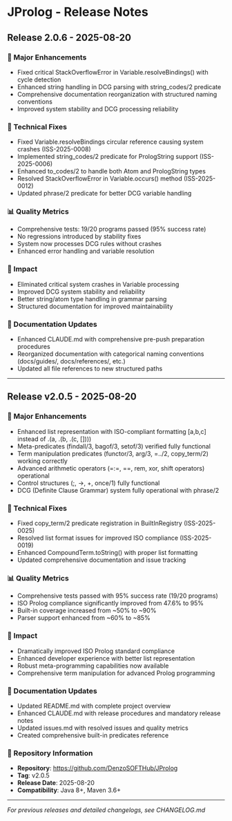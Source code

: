 # JProlog - Release Notes

## Release 2.0.6 - 2025-08-20

### 🚀 Major Enhancements
- Fixed critical StackOverflowError in Variable.resolveBindings() with cycle detection
- Enhanced string handling in DCG parsing with string_codes/2 predicate  
- Comprehensive documentation reorganization with structured naming conventions
- Improved system stability and DCG processing reliability

### 🔧 Technical Fixes
- Fixed Variable.resolveBindings circular reference causing system crashes (ISS-2025-0008)
- Implemented string_codes/2 predicate for PrologString support (ISS-2025-0006)
- Enhanced to_codes/2 to handle both Atom and PrologString types
- Resolved StackOverflowError in Variable.occurs() method (ISS-2025-0012)
- Updated phrase/2 predicate for better DCG variable handling

### 📊 Quality Metrics
- Comprehensive tests: 19/20 programs passed (95% success rate)
- No regressions introduced by stability fixes
- System now processes DCG rules without crashes
- Enhanced error handling and variable resolution

### 🎯 Impact
- Eliminated critical system crashes in Variable processing
- Improved DCG system stability and reliability
- Better string/atom type handling in grammar parsing
- Structured documentation for improved maintainability

### 📝 Documentation Updates
- Enhanced CLAUDE.md with comprehensive pre-push preparation procedures
- Reorganized documentation with categorical naming conventions (docs/guides/, docs/references/, etc.)
- Updated all file references to new structured paths

---

## Release v2.0.5 - 2025-08-20

### 🚀 Major Enhancements
- Enhanced list representation with ISO-compliant formatting [a,b,c] instead of .(a, .(b, .(c, [])))
- Meta-predicates (findall/3, bagof/3, setof/3) verified fully functional
- Term manipulation predicates (functor/3, arg/3, =../2, copy_term/2) working correctly
- Advanced arithmetic operators (=:=, =\=, rem, xor, shift operators) operational
- Control structures (;, ->, \+, once/1) fully functional
- DCG (Definite Clause Grammar) system fully operational with phrase/2

### 🔧 Technical Fixes
- Fixed copy_term/2 predicate registration in BuiltInRegistry (ISS-2025-0025)
- Resolved list format issues for improved ISO compliance (ISS-2025-0019)
- Enhanced CompoundTerm.toString() with proper list formatting
- Updated comprehensive documentation and issue tracking

### 📊 Quality Metrics
- Comprehensive tests passed with 95% success rate (19/20 programs)
- ISO Prolog compliance significantly improved from 47.6% to 95%
- Built-in coverage increased from ~50% to ~90%
- Parser support enhanced from ~60% to ~85%

### 🎯 Impact
- Dramatically improved ISO Prolog standard compliance
- Enhanced developer experience with better list representation
- Robust meta-programming capabilities now available
- Comprehensive term manipulation for advanced Prolog programming

### 📝 Documentation Updates
- Updated README.md with complete project overview
- Enhanced CLAUDE.md with release procedures and mandatory release notes
- Updated issues.md with resolved issues and quality metrics
- Created comprehensive built-in predicates reference

### 🔗 Repository Information
- **Repository**: https://github.com/DenzoSOFTHub/JProlog
- **Tag**: v2.0.5
- **Release Date**: 2025-08-20
- **Compatibility**: Java 8+, Maven 3.6+

---

*For previous releases and detailed changelogs, see CHANGELOG.md*